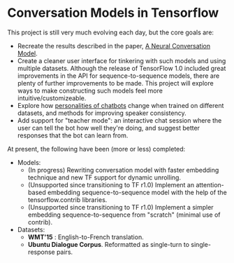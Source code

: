 # Conversation Models in Tensorflow

This project is still very much evolving each day, but the core goals are:
* Recreate the results described in the paper, [A Neural Conversation Model](https://arxiv.org/pdf/1506.05869.pdf).
* Create a cleaner user interface for tinkering with such models and using multiple datasets. Although the release of TensorFlow 1.0 included great improvements in the API for sequence-to-sequence models, there are plenty of further improvements to be made. This project will explore ways to make constructing such models feel more intuitive/customizeable.
* Explore how [personalities of chatbots](https://arxiv.org/pdf/1603.06155.pdf) change when trained on different datasets, and methods for improving speaker consistency.
* Add support for "teacher mode": an interactive chat session where the user can tell the bot how well they're doing, and suggest better responses that the bot can learn from.

At present, the following have been (more or less) completed:

* Models:
    * (In progress) Rewriting conversation model with faster embedding technique and new TF support for dynamic unrolling.
    * (Unsupported since transitioning to TF r1.0) Implement an attention-based embedding sequence-to-sequence model with the help of the tensorflow.contrib libraries.
    * (Unsupported since transitioning to TF r1.0) Implement a simpler embedding sequence-to-sequence from "scratch" (minimal use of contrib).
* Datasets:
    * **WMT'15** : English-to-French translation.
    * **Ubuntu Dialogue Corpus**. Reformatted as single-turn to single-response pairs.



